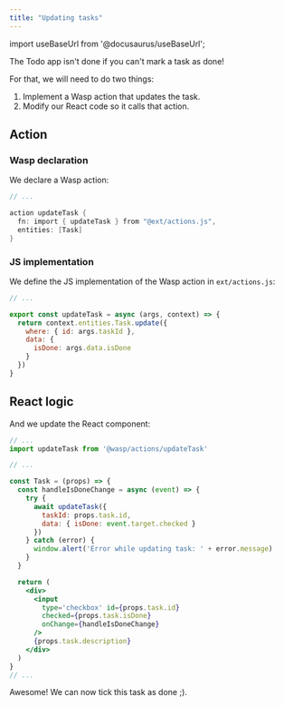 ```yaml
---
title: "Updating tasks"
---
```


import useBaseUrl from '@docusaurus/useBaseUrl';

The Todo app isn't done if you can't mark a task as done!

For that, we will need to do two things:
1. Implement a Wasp action that updates the task.
2. Modify our React code so it calls that action.

## Action

### Wasp declaration

We declare a Wasp action:
```c title="main.wasp"
// ...

action updateTask {
  fn: import { updateTask } from "@ext/actions.js",
  entities: [Task]
}
```

### JS implementation

We define the JS implementation of the Wasp action in `ext/actions.js`:
```js title="ext/actions.js"
// ...

export const updateTask = async (args, context) => {
  return context.entities.Task.update({
    where: { id: args.taskId },
    data: {
      isDone: args.data.isDone
    }
  })
}
```

## React logic

And we update the React component:
```jsx {2,7-16,23} title="ext/MainPage.js"
// ...
import updateTask from '@wasp/actions/updateTask'

// ...

const Task = (props) => {
  const handleIsDoneChange = async (event) => {
    try {
      await updateTask({
        taskId: props.task.id,
        data: { isDone: event.target.checked }
      })
    } catch (error) {
      window.alert('Error while updating task: ' + error.message)
    }
  }

  return (
    <div>
      <input
        type='checkbox' id={props.task.id}
        checked={props.task.isDone}
        onChange={handleIsDoneChange}
      />
      {props.task.description}
    </div>
  )
}
// ...
```

Awesome! We can now tick this task as done ;).
